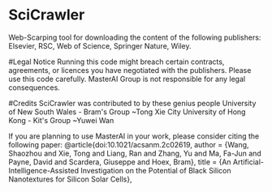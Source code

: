 # SciCrawler
Web-Scarping tool for downloading the content of the following publishers: Elsevier, RSC, Web of Science, Springer Nature, Wiley.

#Legal Notice
Running this code might breach certain contracts, agreements, or licences you have negotiated with the publishers. Please use this code carefully. MasterAI Group is not responsible for any legal consequences.

#Credits
SciCrawler was contributed to by these genius people 
University of New South Wales - Bram's Group
~Tong Xie
City University of Hong Kong - Kit's Group
~Yuwei Wan

If you are planning to use MasterAI in your work, please consider citing the following paper:
@article{doi:10.1021/acsanm.2c02619,
author = {Wang, Shaozhou and Xie, Tong and Liang, Ran and Zhang, Yu and Ma, Fa-Jun and Payne, David and Scardera, Giuseppe and Hoex, Bram},
title = {An Artificial-Intelligence-Assisted Investigation on the Potential of Black Silicon Nanotextures for Silicon Solar Cells},
